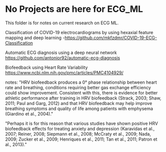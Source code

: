 # No Projects are here for ECG_ML

This folder is for notes on current research on ECG ML.

Classification of COVID-19 electrocardiograms by using hexaxial feature mapping and deep learning
-https://github.com/mkfzdmr/COVID-19-ECG-Classification

Automatic ECG diagnosis using a deep neural network
https://github.com/antonior92/automatic-ecg-diagnosis

Biofeedback using Heart Rate Variability
https://www.ncbi.nlm.nih.gov/pmc/articles/PMC4104929/

notes: 
"HRV biofeedback produces a 0° phase relationship between heart rate and breathing, conditions requiring better gas exchange efficiency could show improvement. Consistent with this, there is evidence for better athletic performance after training in HRV biofeedback (Strack, 2003; Shaw, 2011; Paul and Garg, 2012) and that HRV biofeedback may help improve breathing symptoms and quality of life among patients with emphysema (Giardino et al., 2004)."

"Perhaps it is for this reason that various studies have shown positive HRV biofeedback effects for treating anxiety and depression (Karavidas et al., 2007; Reiner, 2008; Siepmann et al., 2008; McCraty et al., 2009; Nada, 2009; Zucker et al., 2009; Henriques et al., 2011; Tan et al., 2011; Patron et al., 2013)."